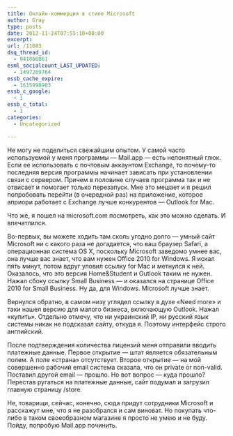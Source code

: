 ```yaml
---
title: Онлайн-коммерция в стиле Microsoft
author: Gray
type: posts
date: 2012-11-24T07:55:10+00:00
excerpt:
url: /11083
dsq_thread_id:
  - 941866061
esml_socialcount_LAST_UPDATED:
  - 1497269764
essb_cache_expire:
  - 1615998903
essb_c_google:
  - 1
essb_c_total:
  - 1
categories:
  - Uncategorized

---
```








Не могу не поделиться свежайшим опытом. У самой часто используемой у меня программы — Mail.app — есть непонятный глюк. Если ее использовать с почтовым аккаунтом Exchange, то почему-то последняя версия программы начинает зависать при установлении связи с сервером. Причем в половине случаев программа так и не отвисает и помогает только перезапуск. Мне это мешает и я решил попробовать перейти (в очередной раз) на приложение, которое априори работает с Exchange лучше конкурентов — Outlook for Mac. 

Что же, я пошел на microsoft.com посмотреть, как это можно сделать. И впечатлился.

Во-первых, вы можете ходить там сколь угодно долго — умный сайт Microsoft ни с какого раза не догадается, что ваш браузер Safari, а операционная система OS X, поскольку Microsoft заведомо умнее вас, она лучше вас знает, что вам нужен Office 2010 for Windows. Я искал пять минут, потом вдруг уловил ссылку for Mac и метнулся к ней. Оказалось, что это версия Home&Student и Outlook таким не нужен. Нажал сбоку ссылку Small Business — и оказался на странице Office 2010 for Small Business. Ну да, для Windows. Microsoft лучше знает.

Вернулся обратно, в самом низу углядел ссылку в духе &#171;Need more&#187; и таки нашел версию для малого бизнеса, включающую Outlook. Нажал &#171;купить&#187;. Отдельно отмечу, что ни украинский IP, ни русский язык системы никак не подсказал сайту, откуда я. Поэтому интерфейс строго английский. 

После подтверждения количества лицензий меня отправили вводить платежные данные. Первое открытие — штат является обязательным полем. А поле &#171;страна&#187; отсутствует. Второе открытие — на мой совершенно рабочий email система сказала, что он private or non-valid. Поставил другой email — прошло. Но вот вопрос — куда прошло? Перестав ругаться на платежные данные, сайт подумал и загрузил главную страницу /store. 

Не, товарищи, сейчас, конечно, сюда придут сотрудники Microsoft и расскажут мне, что я не разобрался и сам виноват. Но покупать что-либо в таком своеобразном магазине я просто не умею и не буду. Пойду, попробую Mail.app починить.